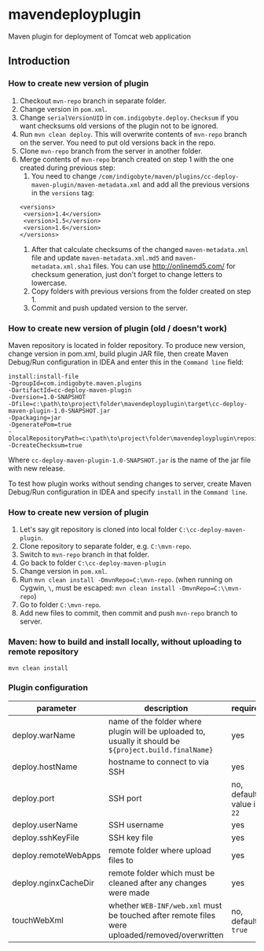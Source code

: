 # mavendeployplugin

Maven plugin for deployment of Tomcat web application

## Introduction

### How to create new version of plugin

1. Checkout `mvn-repo` branch in separate folder.
1. Change version in `pom.xml`.
1. Change `serialVersionUID` in `com.indigobyte.deploy.Checksum` if you want checksums old versions of the plugin not to be ignored.
1. Run `mvn clean deploy`. This will overwrite contents of `mvn-repo` branch on the server. You need to put old versions 
back in the repo.
1. Clone `mvn-repo` branch from the server in another folder.
1. Merge contents of `mvn-repo` branch created on step 1 with the one created during previous step:
    1. You need to change `/com/indigobyte/maven/plugins/cc-deploy-maven-plugin/maven-metadata.xml` and add all the 
    previous versions in the `versions` tag:
     ```
    <versions>
      <version>1.4</version>
      <version>1.5</version>
      <version>1.6</version>
    </versions>
    ```
    1. After that calculate checksums of the changed `maven-metadata.xml` file and update `maven-metadata.xml.md5` and 
    `maven-metadata.xml.sha1` files. You can use http://onlinemd5.com/ for checksum generation, just don't forget to 
    change letters to lowercase.
    1. Copy folders with previous versions from the folder created on step 1.
    1. Commit and push updated version to the server. 

### How to create new version of plugin (old / doesn't work)

Maven repository is located in folder repository. To produce new version, change version in pom.xml, build plugin
JAR file, then create Maven Debug/Run configuration in IDEA and enter this in the `Command line` field:

    install:install-file
    -DgroupId=com.indigobyte.maven.plugins
    -DartifactId=cc-deploy-maven-plugin
    -Dversion=1.0-SNAPSHOT
    -Dfile=c:\path\to\project\folder\mavendeployplugin\target\cc-deploy-maven-plugin-1.0-SNAPSHOT.jar
    -Dpackaging=jar
    -DgeneratePom=true
    -DlocalRepositoryPath=c:\path\to\project\folder\mavendeployplugin\repository\
    -DcreateChecksum=true

Where `cc-deploy-maven-plugin-1.0-SNAPSHOT.jar` is the name of the jar file with new release.

To test how plugin works without sending changes to server, create Maven Debug/Run configuration in IDEA and
specify `install` in the `Command line`.

### How to create new version of plugin

1. Let's say git repository is cloned into local folder `C:\cc-deploy-maven-plugin`.
1. Clone repository to separate folder, e.g. `C:\mvn-repo`.
1. Switch to `mvn-repo` branch in that folder.
1. Go back to folder `C:\cc-deploy-maven-plugin`
1. Change version in `pom.xml`.
1. Run `mvn clean install -DmvnRepo=C:\mvn-repo`. (when running on Cygwin, `\`, must be escaped: `mvn clean install -DmvnRepo=C:\\mvn-repo`)
1. Go to folder `C:\mvn-repo`.
1. Add new files to commit, then commit and push `mvn-repo` branch to server. 

### Maven: how to build and install locally, without uploading to remote repository

    mvn clean install
    
### Plugin configuration

|parameter|description|required|
|---|---|---|
|deploy.warName|name of the folder where plugin will be uploaded to, usually it should be `${project.build.finalName}`|yes|
|deploy.hostName|hostname to connect to via SSH|yes|
|deploy.port|SSH port|no, default value is `22`|
|deploy.userName|SSH username|yes|
|deploy.sshKeyFile|SSH key file|yes|
|deploy.remoteWebApps|remote folder where upload files to|yes|
|deploy.nginxCacheDir|remote folder which must be cleaned after any changes were made|yes|
|touchWebXml|whether `WEB-INF/web.xml` must be touched after remote files were uploaded/removed/overwritten|no, default `true`|
